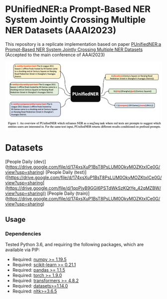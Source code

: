 # PUnifiedNER:a Prompt-Based NER System Jointly Crossing Multiple NER Datasets (AAAI2023)

This repository is a replicate implementation based on paper [PUnifiedNER:a Prompt-Based NER System Jointly Crossing Multiple NER Datasets](https://arxiv.org/abs/2211.14838) (Accepted to the main conference of AAAI2023)

![overview](./plots/punifiedner.png)

# Datasets

[People Daily (dev)] (https://drive.google.com/file/d/174xsXuP1BsT8PsLUM0OkyMOZKtxICe0G/view?usp=sharing)
[People Daily (test)] ([https://drive.google.com/file/d/174xsXuP1BsT8PsLUM0OkyMOZKtxICe0G/view?usp=sharing](https://drive.google.com/file/d/1qoPjyB9GGl6PSTdWkSzKQtYe_42qMZBW/view?usp=sharing))
[People Daily (train)] (https://drive.google.com/file/d/174xsXuP1BsT8PsLUM0OkyMOZKtxICe0G/view?usp=sharing)

## Usage

### Dependencies
Tested Python 3.6, and requiring the following packages, which are available via PIP:

* Required: [numpy >= 1.19.5](http://www.numpy.org/)
* Required: [scikit-learn >= 0.21.1](http://scikit-learn.org/stable/)
* Required: [pandas >= 1.1.5](https://pandas.pydata.org/)
* Required: [torch >= 1.9.0](https://pytorch.org/)
* Required: [transformers >= 4.8.2](https://huggingface.co/transformers/)
* Required: [datasets>=1.14.0](https://huggingface.co/docs/datasets/index)
* Required: [nltk>=3.6.5](https://www.nltk.org/)



